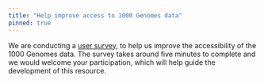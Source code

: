 ```yaml
---
title: "Help improve access to 1000 Genomes data"
pinned: true
---
```


We are conducting a [user survey](https://goo.gl/forms/7DpxvXFip7Ype37P2), to help us improve the accessibility of the 1000 Genomes data. The survey takes around five minutes to complete and we would welcome your participation, which will help guide the development of this resource.
